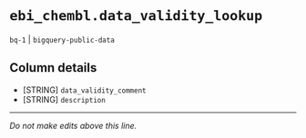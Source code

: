 # `ebi_chembl.data_validity_lookup`
`bq-1` | `bigquery-public-data`

## Column details
* [STRING]    `data_validity_comment`
* [STRING]    `description`

-------------------------------------------------------------------------------
*Do not make edits above this line.*
